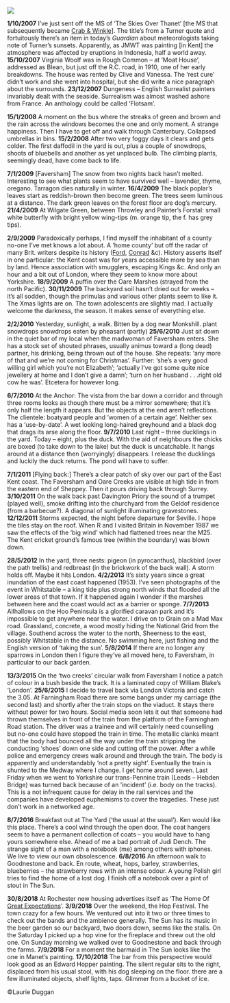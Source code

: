 <a href="https://dev.visual-essays.app"><img src="https://dev-visual-essays.netlify.app/images/ve-button.png"></a>
<param ve-config title="Journal Extracts 2007-2018" author="Laurie Duggan" layout="vtl" banner="https://upload.wikimedia.org/wikipedia/commons/d/db/Sissinghurst_Castle%2C_Biddenden_Road%2C_Sissinghurst%2C_Kent_-_geograph.org.uk_-_1387067.jpg" attribution="Oast House Archive / Sissinghurst Castle, Biddenden Road, Sissinghurst, Kent">

<param ve-entity eid="Q1752642" aliases="Thanet">
<param ve-entity eid="Q7370806" aliases="Rough Common">
<param ve-entity eid="Q26621065" aliases="Moat House">
<param ve-entity eid="Q2741069" aliases="Blean">
<param ve-entity eid="Q911577" aliases="Dungeness">
<param ve-entity eid="Q29303" aliases="Canterbury">
<param ve-entity eid="Q1000115" aliases="Faversham">
<param ve-entity eid="Q26321951" aliases="Wilgate Green">
<param ve-entity eid="Q2621037" aliases="Throwley">
<param ve-entity eid="Q7125067" aliases="Painters Forstal">
<param ve-entity eid="Q7074367" aliases="Oare Marshes">
<param ve-entity eid="Q26587075" aliases="Monkshill">
<param ve-entity eid="Q26627972" aliases="The Anchor">
<param ve-entity eid="Q1500299" aliases="Sheppey">
<param ve-entity eid="Q5241797" aliases="Davington Priory">
<param ve-entity eid="Q19872" aliases="M25">
<param ve-entity eid="Q964785" aliases="Whitstable">
<param ve-entity eid="Q2927534" aliases="Allhallows">
<param ve-entity eid="Q1321596" aliases="Hoo Peninsula">
<param ve-entity eid="Q55590041" aliases="Grain">
<param ve-entity eid="Q1003196" aliases="Sheerness">
<param ve-entity eid="Q797782" aliases="Medway">
<param ve-entity eid="Q1434222" aliases="river Medway">
<param ve-entity eid="Q2195317" aliases="Goodnestone">
<param ve-entity eid="Q507517" aliases="Rochester">

**1/10/2007**     I’ve just sent off the MS of ‘The Skies Over Thanet’ [the MS that subsequently became [Crab & Winkle](/21c/21c-crab-and-winkle)]. The title’s from a Turner quote and fortuitously there’s an item in today’s _Guardian_ about meteorologists taking note of Turner’s sunsets. Apparently, as JMWT was painting [in Kent] the atmosphere was affected by eruptions in Indonesia, half a world away.
**15/10/2007**     Virginia Woolf was in Rough Common – at ‘Moat House’, addressed as Blean, but just off the R.C. road, in 1910, one of her early breakdowns. The house was rented by Clive and Vanessa. The ‘rest cure’ didn’t work and she went into hospital, but she did write a nice paragraph about the surrounds.
**23/12/2007**     Dungeness – English Surrealist painters invariably dealt with the seaside. Surrealism was almost washed ashore from France. An anthology could be called ‘Flotsam’.
<param ve-map primary center="Q7074367" zoom="10">
<param ve-image url="21c/images/dungeness.jpg" label="Dungeness © Michelle Crowther">

**15/1/2008**    A moment on the bus where the streaks of green and brown and the rain across the windows becomes the one and only moment. A strange happiness. Then I have to get off and walk through Canterbury. Collapsed umbrellas in bins.
**15/2/2008**    After two very foggy days it clears and gets colder. The first daffodil in the yard is out, plus a couple of snowdrops, shoots of bluebells and another as yet unplaced bulb. The climbing plants, seemingly dead, have come back to life.
<param ve-map center="Q7074367" zoom="10">
<param ve-image url="21c/images/Oare Marshes.jpeg" label="Oare Marshes © Astrid Stilma">

**7/1/2009**  [Faversham] The snow from two nights back hasn’t melted. Interesting to see what plants seem to have survived well – lavender, thyme, oregano. Tarragon dies naturally in winter.
**16/4/2009**  The black poplar’s leaves start as reddish-brown then become green. The trees seem luminous at a distance. The dark green leaves on the forest floor are dog’s mercury. 
**21/4/2009**  At Wilgate Green, between Throwley and Painter’s Forstal: small white butterfly with bright yellow wing-tips (m. orange tip, the f. has grey tips).

**2/9/2009** Paradoxically perhaps, I find myself the inhabitant of a county no-one I’ve met knows a lot about. A ‘home county’ but off the radar of many Brit. writers despite its history ([Ford](/20c/20c-fordmadoxford-biography), [Conrad](/19c/19c-conrad-biography) &c). History asserts itself in one particular: the Kent coast was for years accessible more by sea than by land. Hence association with smugglers, escaping Kings &c. And only an hour and a bit out of London, where they seem to know more about Yorkshire.
**18/9/2009**   A puffin over the Oare Marshes (strayed from the north Pacific).
**30/11/2009**  The backyard soil hasn’t dried out for weeks – it’s all sodden, though the primulas and various other plants seem to like it. The Xmas lights are on. The town adolescents are slightly mad. I actually welcome the darkness, the season. It makes sense of everything else.
<param ve-map center="Q7074367" zoom="10">
<param ve-image url="21c/images/Oare Marshes.jpeg" label="Oare Marshes © Astrid Stilma">

**2/2/2010**  Yesterday, sunlight, a walk. Bitten by a dog near Monkshill.
plant snowdrops
snowdrops eaten by pheasant (partly)
**25/6/2010**  Just sit down in the quiet bar of my local when the madwoman of Faversham enters. She has a stock set of shouted phrases, usually animus toward a (long dead) partner, his drinking, being thrown out of the house. She repeats: ‘any more of that and we’re not coming for Christmas’. Further: ‘she’s a very good willing girl which you’re not Elizabeth’; ‘actually I’ve got some quite nice jewellery at home and I don’t give a damn’; ‘turn on her husband . . .right old cow he was’. Etcetera for however long.
<param ve-map center="Q7074367" zoom="10">
<param ve-image url="21c/images/Oare Marshes.jpeg" label="Oare Marshes © Astrid Stilma">

**6/7/2010**  At the Anchor: The vista from the bar down a corridor and through three rooms looks as though there must be a mirror somewhere; that it’s only half the length it appears. But the objects at the end aren’t reflections. The clientele: boatyard people and ‘women of a certain age’. Neither sex has a ‘use-by-date’. A wet looking long-haired greyhound and a black dog that drags its arse along the floor. 
**9/7/2010**  Last night – three ducklings in the yard. Today – eight, plus the duck. With the aid of neighbours the chicks are boxed (to take down to the lake) but the duck is uncatchable. It hangs around at a distance then (worryingly) disappears. I release the ducklings and luckily the duck returns. The pond will have to suffer.
<param ve-map center="Q7074367" zoom="10">
<param ve-image url="21c/images/Oare Marshes.jpeg" label="Oare Marshes © Astrid Stilma">

**7/1/2011**  [Flying back:] There’s a clear patch of sky over our part of the East Kent coast. The Faversham and Oare Creeks are visible at high tide in from the eastern end of Sheppey. Then it pours driving back through Surrey.
**3/10/2011**  On the walk back past Davington Priory the sound of a trumpet (played well), smoke drifting into the churchyard from the Geldof residence (from a barbecue?). A diagonal of sunlight illuminating gravestones.
**12/12/2011**  Storms expected, the night before departure for Seville. I hope the tiles stay on the roof. When R and I visited Britain in November 1987 we saw the effects of the ‘big wind’ which had flattened trees near the M25. The Kent cricket ground’s famous tree (within the boundary) was blown down.
<param ve-map center="Q7074367" zoom="10">
<param ve-image url="21c/images/Oare Marshes.jpeg" label="Oare Marshes © Astrid Stilma">

**28/5/2012**  In the yard, three nests: pigeon (in pyrocanthus), blackbird (over the path trellis) and redbreast (in the brickwork of the back wall). A storm holds off. Maybe it hits London. 
**4/2/2013**  It’s sixty years since a great inundation of the east coast happened (1953). I’ve seen photographs of the event in Whitstable – a king tide plus strong north winds that flooded all the lower areas of that town. If it happened again I wonder if the marshes between here and the coast would act as a barrier or sponge.
**7/7/2013**  Allhallows on the Hoo Peninsula is a glorified caravan park and it’s impossible to get anywhere near the water. I drive on to Grain on a Mad Max road. Grassland, concrete, a wood mostly hiding the National Grid from the village. Southend across the water to the north, Sheerness to the east, possibly Whitstable in the distance. No swimming here, just fishing and the English version of ‘taking the sun’.
**5/8/2014**  If there are no longer any sparrows in London then I figure they’ve all moved here, to Faversham, in particular to our back garden.
<param ve-map center="Q7074367" zoom="10">
<param ve-image url="21c/images/Oare Marshes.jpeg" label="Oare Marshes © Astrid Stilma">

**13/3/2015**  On the ‘two creeks’ circular walk from Faversham I notice a patch of colour in a bush beside the track. It is a laminated copy of William Blake’s ‘London’.
**25/6/2015**  I decide to travel back via London Victoria and catch the 3.05. At Farningham Road there are some bangs under my carriage (the second last) and shortly after the train stops on the viaduct. It stays there without power for two hours. Social media soon lets it out that someone had thrown themselves in front of the train from the platform of the Farningham Road station. The driver was a trainee and will certainly need counselling but no-one could have stopped the train in time. The metallic clanks meant that the body had bounced all the way under the train stripping the conducting ‘shoes’ down one side and cutting off the power. After a while police and emergency crews walk around and through the train. The body is apparently and understandably ‘not a pretty sight’. Eventually the train is shunted to the Medway where I change. I get home around seven. Last Friday when we went to Yorkshire our trans-Pennine train (Leeds – Hebden Bridge) was turned back because of an ‘incident’ (i.e. body on the tracks). This is a not infrequent cause for delay in the rail services and the companies have developed euphemisms to cover the tragedies. These just don’t work in a networked age.
<param ve-map center="Q7074367" zoom="10">
<param ve-image url="21c/images/Oare Marshes.jpeg" label="Oare Marshes © Astrid Stilma">

**8/7/2016**  Breakfast out at The Yard (‘the usual at the usual’). Ken would like this place. There’s a cool wind through the open door. The coat hangers seem to have a permanent collection of coats – you would have to hang yours somewhere else. Ahead of me a bad portrait of Judi Dench. The strange sight of a man with a notebook (me) among others with iphones. We live to view our own obsolescence.
**6/8/2016**  An afternoon walk to Goodnestone and back. En route, wheat, hops, barley, strawberries, blueberries – the strawberry rows with an intense odour. A young Polish girl tries to find the home of a lost dog. I finish off a notebook over a pint of stout in The Sun. 
<param ve-map center="Q7074367" zoom="10">
<param ve-image url="21c/images/Oare Marshes.jpeg" label="Oare Marshes © Astrid Stilma">

**30/8/2018**  At Rochester new housing advertises itself as ‘The Home Of [Great Expectations](/dickens/great-expectations-curated-walk)’.
**3/9/2018**  Over the weekend, the Hop Festival. The town crazy for a few hours. We ventured out into it two or three times to check out the bands and the ambience generally. The Sun has its music in the beer garden so our backyard, two doors down, seems like the stalls. On the Saturday I picked up a hop vine for the fireplace and threw out the old one. On Sunday morning we walked over to Goodnestone and back through the farms.
**7/9/2018**  For a moment the barmaid in The Sun looks like the one in Manet’s painting.
**17/10/2018**  The bar from this perspective would look good as an Edward Hopper painting. The silent regular sits to the right, displaced from his usual stool, with his dog sleeping on the floor. there are a few illuminated objects, shelf lights, taps. Glimmer from a bucket of ice. 
<param ve-map center="Q7074367" zoom="10">
<param ve-image url="21c/images/Oare Marshes.jpeg" label="Oare Marshes © Astrid Stilma">

©Laurie Duggan

